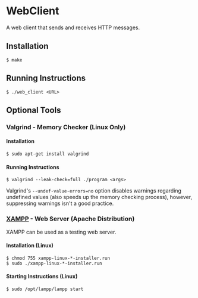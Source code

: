 # WebClient
A web client that sends and receives HTTP messages.

## Installation
```shell
$ make
```

## Running Instructions
```shell
$ ./web_client <URL>
```

## Optional Tools

### Valgrind - Memory Checker (Linux Only)

#### Installation

```shell
$ sudo apt-get install valgrind
```

#### Running Instructions

```shell
$ valgrind --leak-check=full ./program <args>
```

Valgrind's `--undef-value-errors=no` option disables warnings regarding undefined values (also speeds up the memory checking process), however, suppressing warnings isn't a good practice.

### [XAMPP](https://apachefriends.org/index.html) - Web Server (Apache Distribution)

XAMPP can be used as a testing web server.

#### Installation (Linux)

```shell
$ chmod 755 xampp-linux-*-installer.run
$ sudo ./xampp-linux-*-installer.run
```

#### Starting Instructions (Linux)

```shell
$ sudo /opt/lampp/lampp start
```

